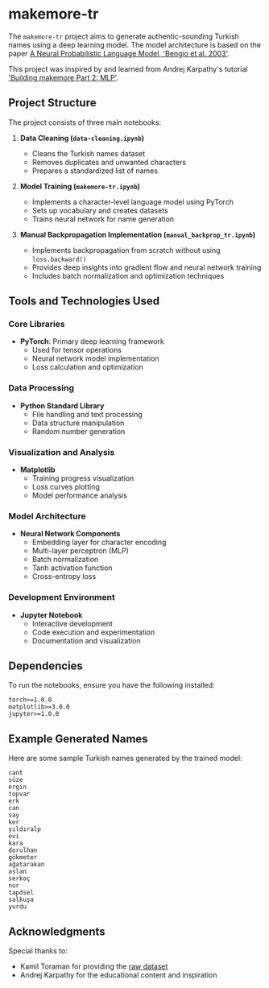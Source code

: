 # makemore-tr

The `makemore-tr` project aims to generate authentic-sounding Turkish names using a deep learning model. The model architecture is based on the paper [A Neural Probabilistic Language Model, 'Bengio et al. 2003'](https://www.jmlr.org/papers/volume3/bengio03a/bengio03a.pdf).

This project was inspired by and learned from Andrej Karpathy's tutorial ['Building makemore Part 2: MLP'](https://www.youtube.com/watch?v=TCH_1BHY58I&list=PLAqhIrjkxbuWI23v9cThsA9GvCAUhRvKZ&index=3&ab_channel=AndrejKarpathy).

## Project Structure

The project consists of three main notebooks:

1. **Data Cleaning (`data-cleaning.ipynb`)**
   - Cleans the Turkish names dataset
   - Removes duplicates and unwanted characters
   - Prepares a standardized list of names

2. **Model Training (`makemore-tr.ipynb`)**
   - Implements a character-level language model using PyTorch
   - Sets up vocabulary and creates datasets
   - Trains neural network for name generation

3. **Manual Backpropagation Implementation (`manual_backprop_tr.ipynb`)**
   - Implements backpropagation from scratch without using `loss.backward()`
   - Provides deep insights into gradient flow and neural network training
   - Includes batch normalization and optimization techniques

## Tools and Technologies Used

### Core Libraries
- **PyTorch**: Primary deep learning framework
  - Used for tensor operations
  - Neural network model implementation
  - Loss calculation and optimization

### Data Processing
- **Python Standard Library**
  - File handling and text processing
  - Data structure manipulation
  - Random number generation

### Visualization and Analysis
- **Matplotlib**
  - Training progress visualization
  - Loss curves plotting
  - Model performance analysis

### Model Architecture
- **Neural Network Components**
  - Embedding layer for character encoding
  - Multi-layer perceptron (MLP)
  - Batch normalization
  - Tanh activation function
  - Cross-entropy loss

### Development Environment
- **Jupyter Notebook**
  - Interactive development
  - Code execution and experimentation
  - Documentation and visualization

## Dependencies

To run the notebooks, ensure you have the following installed:
```
torch>=1.0.0
matplotlib>=3.0.0
jupyter>=1.0.0
```

## Example Generated Names

Here are some sample Turkish names generated by the trained model:

```
cant
süze
ergin
topvar
erk
can
say
ker
yıldıralp
evi
kara
dorulhan
gökmeter
ağatarakan
aslan
serkoç
nur
tapdsel
salkuşa
yurdu
```

## Acknowledgments

Special thanks to:
- Kamil Toraman for providing the [raw dataset](https://gist.github.com/kvtoraman/f300ae077828c6940d96cd3b19181b3f)
- Andrej Karpathy for the educational content and inspiration